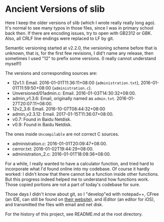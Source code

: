 # Ancient Versions of slib

Here I keep the older versions of slib (which I wrote really really long ago).
It's normal to see many typos in those files, since I was in primary school
back then. If there are encoding issues, try to open with GB2312 or GBK. Also,
all CRLF line endings were replaced to LF by git.

Semantic versioning started at v2.2.0, the versioning scheme before that
is unknown, that is, for the first few revisions, I did't name any release,
then sometimes I used "12" to prefix some versions.
(I really cannot understand myself!)

The versions and corresponding sources are:
 - 12v1.1: Email. 2016-01-01T11:36:11+08:00 (`administration.txt`),
                  2016-01-01T11:59:50+08:00 (`administration.c`).
 - Unversioned/01admin.c: Email. 2016-01-03T14:30:32+08:00.
 - admin_v1.3.6: Email, originally named as `admin.txt`. 2016-01-27T20:07:11+08:00.
 - 12v2_3.6: Email. 2016-10-07T08:44:32+08:00
 - admin_v2.3.12: Email. 2017-01-15T11:36:07+08:00.
 - v0.7: Found in Baidu Netdisk.
 - v0.9: Found in Baidu Netdisk.

The ones inside `Uncompilable` are not correct C sources.
 - administration.c: 2016-01-01T20:09:47+08:00.
 - cerror.txt: 2016-01-02T19:44:29+08:00.
 - administration_2.c: 2016-01-01T18:08:36+08:00.

For a while, I really wanted to have a calculator function, and tried hard to
incorporate what I'd found online into my codebase. Of course it hardly worked:
I didn't know that there cannot be a function inside other functions. But this
progress indeed helped me to understand how functions work. Those copied
portions are not a part of today's codebase for sure.

Those days I didn't know about git, so I "develop"ed with notepad++,
CFree (an IDE, can still be found on [their website](https://programarts.com)),
and iEditor (an editor for iOS), and transmitted the files with email and net
disk.

For the history of this project, see README.md at the root directory.
